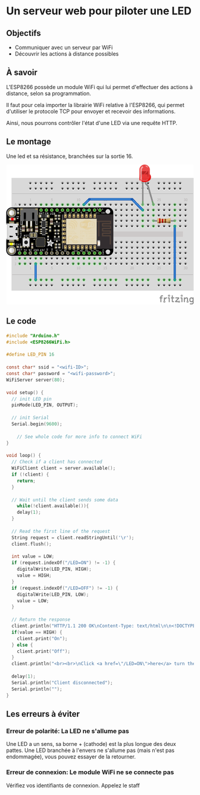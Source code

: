 Un serveur web pour piloter une LED
=

Objectifs
---------

- Communiquer avec un serveur par WiFi
- Découvrir les actions à distance possibles

À savoir
--------

L'ESP8266 possède un module WiFi qui lui permet d'effectuer des actions à distance, selon sa programmation.

Il faut pour cela importer la librairie WiFi relative à l'ESP8266, qui permet d'utiliser le protocole TCP pour envoyer et recevoir des informations.

Ainsi, nous pourrons contrôler l'état d'une LED via une requête HTTP.

Le montage
----------

Une led et sa résistance, branchées sur la sortie 16.

![Board](board.png)

Le code
-------

```c
#include "Arduino.h"
#include <ESP8266WiFi.h>

#define LED_PIN 16

const char* ssid = "<wifi-ID>";
const char* password = "<wifi-password>";
WiFiServer server(80);

void setup() {
  // init LED pin
  pinMode(LED_PIN, OUTPUT);

  // init Serial
  Serial.begin(9600);

	// See whole code for more info to connect WiFi
}

void loop() {
  // Check if a client has connected
  WiFiClient client = server.available();
  if (!client) {
    return;
  }

  // Wait until the client sends some data
    while(!client.available()){
    delay(1);
  }

  // Read the first line of the request
  String request = client.readStringUntil('\r');
  client.flush();

  int value = LOW;
  if (request.indexOf("/LED=ON") != -1) {
    digitalWrite(LED_PIN, HIGH);
    value = HIGH;
  }
  if (request.indexOf("/LED=OFF") != -1) {
    digitalWrite(LED_PIN, LOW);
    value = LOW;
  }

  // Return the response
  client.println("HTTP/1.1 200 OK\nContent-Type: text/html\n\n<!DOCTYPE HTML>\n<html>\nLed pin is now: ");
  if(value == HIGH) {
    client.print("On");
  } else {
    client.print("Off");
  }
  client.println("<br><br>\nClick <a href=\"/LED=ON\">here</a> turn the LED on pin 2 ON<br>\nClick <a href=\"/LED=OFF\">here</a> turn the LED on pin 2 OFF<br>\n</html>");

  delay(1);
  Serial.println("Client disconnected");
  Serial.println("");
}

```


Les erreurs à éviter
-------------------

### Erreur de polarité: La LED ne s'allume pas
Une LED a un sens, sa borne + (cathode) est la plus longue des deux pattes.
Une LED branchée à l'envers ne s'allume pas (mais n'est pas endommagée), vous pouvez essayer de la retourner.

### Erreur de connexion: Le module WiFi ne se connecte pas
Vérifiez vos identifiants de connexion.
Appelez le staff
